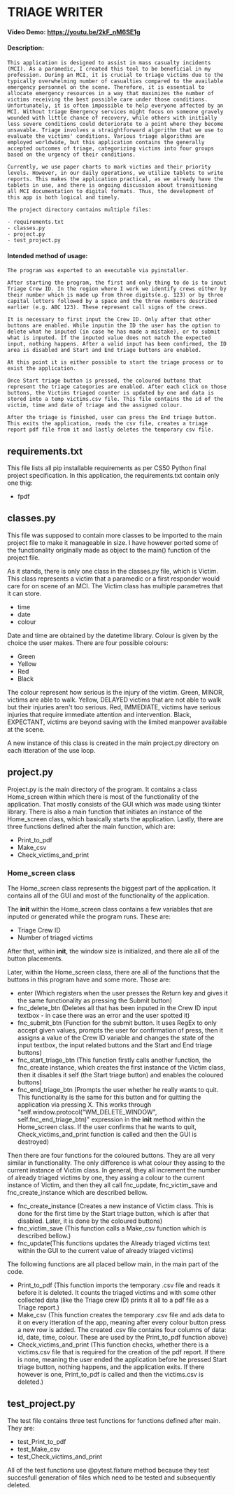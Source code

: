 # TRIAGE WRITER
#### Video Demo: https://youtu.be/2kF_nM6SE1g
#### Description:

```
This application is designed to assist in mass casualty incidents (MCI). As a paramedic, I created this tool to be beneficial in my profession. During an MCI, it is crucial to triage victims due to the typically overwhelming number of casualties compared to the available emergency personnel on the scene. Therefore, it is essential to allocate emergency resources in a way that maximizes the number of victims receiving the best possible care under those conditions. Unfortunately, it is often impossible to help everyone affected by an MCI. Without triage Emergency services might focus on someone gravely wounded with little chance of recovery, while others with initially less severe conditions could deteriorate to a point where they become unsavable. Triage involves a straightforward algorithm that we use to evaluate the victims' conditions. Various triage algorithms are employed worldwide, but this application contains the generally accepted outcomes of triage, categorizing victims into four groups based on the urgency of their conditions.

Currently, we use paper charts to mark victims and their priority levels. However, in our daily operations, we utilize tablets to write reports. This makes the application practical, as we already have the tablets in use, and there is ongoing discussion about transitioning all MCI documentation to digital formats. Thus, the development of this app is both logical and timely.

The project directory contains multiple files:

- requirements.txt
- classes.py
- project.py
- test_project.py
```

#### Intended method of usage:
```
The program was exported to an executable via pyinstaller.

After starting the program, the first and only thing to do is to input Triage Crew ID. In the region where I work we identify crews either by their number which is made up from three digits(e.g. 123) or by three capital letters followed by a space and the three numbers described earlier (e.g. ABC 123). These represent call signs of the crews.

It is necessary to first input the Crew ID. Only after that other buttons are enabled. While inputin the ID the user has the option to delete what he inputed (in case he has made a mistake), or to submit what is inputed. If the inputed value does not match the expected input, nothing happens. After a valid input has been confirmed, the ID area is disabled and Start and End triage buttons are enabled.

At this point it is either possible to start the triage process or to exist the application.

Once Start triage button is pressed, the coloured buttons that represent the triage categories are enabled. After each click on those buttons, the Victims triaged counter is updated by one and data is stored into a temp victims.csv file. This file contains the id of the victim, time and date of triage and the assigned colour.

After the triage is finished, user can press the End triage button. This exits the application, reads the csv file, creates a triage report pdf file from it and lastly deletes the temporary csv file.
```

## requirements.txt
This file lists all pip installable requirements as per CS50 Python final project specification. In this application, the requirements.txt contain only one thig:
- fpdf
## classes.py
This file was supposed to contain more classes to be imported to the main project file to make it manageable in size. I have however ported some of the functionality originally made as object to the main() function of the project file.

As it stands, there is only one class in the classes.py file, which is Victim. This class represents a victim that a paramedic or a first responder would care for on scene of an MCI. The Victim class has multiple parametres that it can store.
- time
- date
- colour

Date and time are obtained by the datetime library. Colour is given by the choice the user makes. There are four possible colours:
- Green
- Yellow
- Red
- Black

The colour represent how serious is the injury of the victim. Green, MINOR, victims are able to walk. Yellow, DELAYED victims that are not able to walk but their injuries aren't too serious. Red, IMMEDIATE, victims have serious injuries that require immediate attention and intervention. Black, EXPECTANT, victims are beyond saving with the limited manpower available at the scene.

A new instance of this class is created in the main project.py directory on each itteration of the use loop.
## project.py
Project.py is the main directory of the program. It contains a class Home_screen within which there is most of the functionality of the application. That mostly consists of the GUI which was made using tkinter library. There is also a main function that initiates an instance of the Home_screen class, which basically starts the application. Lastly, there are three functions defined after the main function, which are:
- Print_to_pdf
- Make_csv
- Check_victims_and_print
### Home_screen class
The Home_screen class represents the biggest part of the application. It contains all of the GUI and most of the functionality of the application.

The __init__ within the Home_screen class contains a few variables that are inputed or generated while the program runs. These are:
- Triage Crew ID
- Number of triaged victims

After that, within __init__, the window size is initialized, and there ale all of the button placements.

Later, within the Home_screen class, there are all of the functions that the buttons in this program have and some more. Those are:

- enter (Which registers when the user presses the Return key and gives it the same functionality as pressing the Submit button)
- fnc_delete_btn (Deletes all that has been inputed in the Crew ID input textbox - in case there was an error and the user spotted it)
- fnc_submit_btn (Function for the submit button. It uses RegEx to only accept given values, prompts the user for confirmation of press, then it assigns a value of the Crew ID variable and changes the state of the input textbox, the input related buttons and the Start and End triage buttons)
- fnc_start_triage_btn (This function firstly calls another function, the fnc_create instance, which creates the first instance of the Victim class, then it disables it self (the Start triage button) and enables the coloured buttons)
- fnc_end_triage_btn (Prompts the user whether he really wants to quit. This functionality is the same for this button and for quitting the application via pressing X. This works through "self.window.protocol("WM_DELETE_WINDOW", self.fnc_end_triage_btn)" expression in the __init__ method within the Home_screen class. If the user confirms that he wants to quit, Check_victims_and_print function is called and then the GUI is destroyed)

Then there are four functions for the coloured buttons. They are all very similar in functionality. The only difference is what colour they assing to the current instance of Victim class. In general, they all increment the number of already triaged victims by one, they assing a colour to the current instance of Victim, and then they all call fnc_update, fnc_victim_save and fnc_create_instance which are described bellow.

- fnc_create_instance (Creates a new instance of Victim class. This is done for the first time by the Start triage button, which is after that disabled. Later, it is done by the coloured buttons)
- fnc_victim_save (This function calls a Make_csv function which is described bellow.)
- fnc_update(This functions updates the Already triaged victims text within the GUI to the current value of already triaged victims)

The following functions are all placed bellow main, in the main part of the code.
- Print_to_pdf (This function imports the temporary .csv file and reads it before it is deleted. It counts the triaged victims and with some other collected data (like the Triage crew ID) prints it all to a pdf file as a Triage report.)
- Make_csv (This function creates the temporary .csv file and ads data to it on every itteration of the app, meaning after every colour button press a new row is added. The created .csv file contains four columns of data: id, date, time, colour. These are used by the Print_to_pdf function above)
- Check_victims_and_print (This function checks, whether there is a victims.csv file that is required for the creation of the pdf report. If there is none, meaning the user ended the application before he pressed Start triage button, nothing happens, and the application exits. If there however is one, Print_to_pdf is called and then the victims.csv is deleted.)
## test_project.py
The test file contains three test functions for functions defined after main. They are:

- test_Print_to_pdf
- test_Make_csv
- test_Check_victims_and_print

All of the test functions use @pytest.fixture method because they test succesfull generation of files which need to be tested and subsequently deleted.

